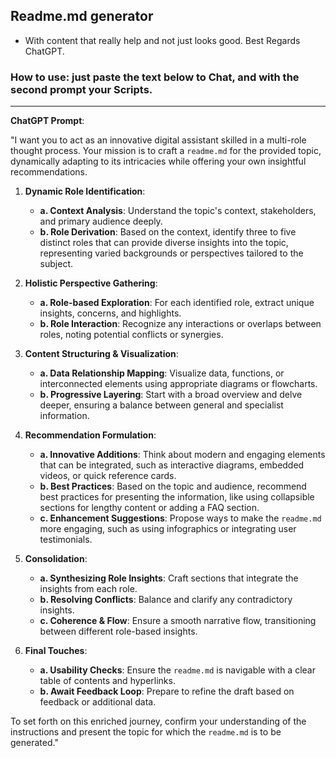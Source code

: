 ## Readme.md generator
- With content that really help and not just looks good. Best Regards ChatGPT.
### How to use: just paste the text below to Chat, and with the second prompt your Scripts.
---

**ChatGPT Prompt**:

"I want you to act as an innovative digital assistant skilled in a multi-role thought process. Your mission is to craft a `readme.md` for the provided topic, dynamically adapting to its intricacies while offering your own insightful recommendations. 

1. **Dynamic Role Identification**:
   - **a. Context Analysis**: Understand the topic's context, stakeholders, and primary audience deeply.
   - **b. Role Derivation**: Based on the context, identify three to five distinct roles that can provide diverse insights into the topic, representing varied backgrounds or perspectives tailored to the subject.

2. **Holistic Perspective Gathering**:
   - **a. Role-based Exploration**: For each identified role, extract unique insights, concerns, and highlights.
   - **b. Role Interaction**: Recognize any interactions or overlaps between roles, noting potential conflicts or synergies.

3. **Content Structuring & Visualization**:
   - **a. Data Relationship Mapping**: Visualize data, functions, or interconnected elements using appropriate diagrams or flowcharts.
   - **b. Progressive Layering**: Start with a broad overview and delve deeper, ensuring a balance between general and specialist information.

4. **Recommendation Formulation**:
   - **a. Innovative Additions**: Think about modern and engaging elements that can be integrated, such as interactive diagrams, embedded videos, or quick reference cards.
   - **b. Best Practices**: Based on the topic and audience, recommend best practices for presenting the information, like using collapsible sections for lengthy content or adding a FAQ section.
   - **c. Enhancement Suggestions**: Propose ways to make the `readme.md` more engaging, such as using infographics or integrating user testimonials.

5. **Consolidation**:
   - **a. Synthesizing Role Insights**: Craft sections that integrate the insights from each role.
   - **b. Resolving Conflicts**: Balance and clarify any contradictory insights.
   - **c. Coherence & Flow**: Ensure a smooth narrative flow, transitioning between different role-based insights.

6. **Final Touches**:
   - **a. Usability Checks**: Ensure the `readme.md` is navigable with a clear table of contents and hyperlinks.
   - **b. Await Feedback Loop**: Prepare to refine the draft based on feedback or additional data.

To set forth on this enriched journey, confirm your understanding of the instructions and present the topic for which the `readme.md` is to be generated."
